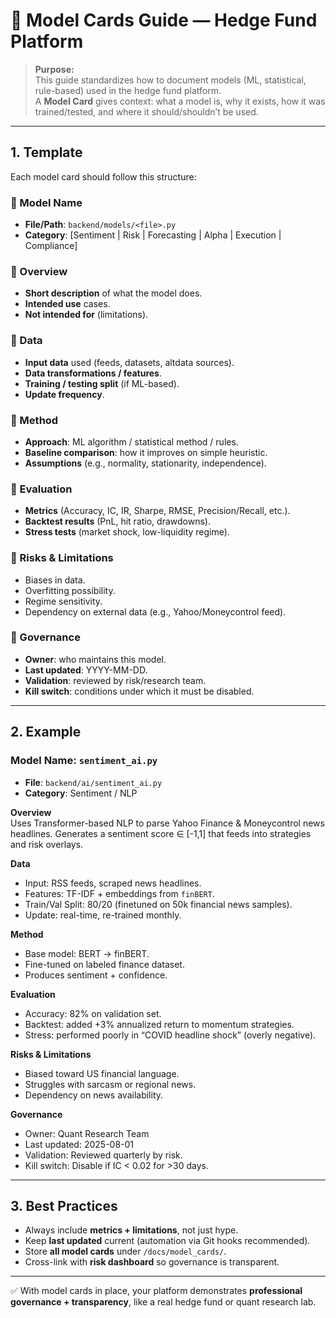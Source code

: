 # 📑 Model Cards Guide — Hedge Fund Platform

> **Purpose:**  
> This guide standardizes how to document models (ML, statistical, rule-based) used in the hedge fund platform.  
> A **Model Card** gives context: what a model is, why it exists, how it was trained/tested, and where it should/shouldn’t be used.

---

## 1. Template

Each model card should follow this structure:

### 🔹 Model Name
- **File/Path**: `backend/models/<file>.py`
- **Category**: [Sentiment | Risk | Forecasting | Alpha | Execution | Compliance]

### 🔹 Overview
- **Short description** of what the model does.
- **Intended use** cases.
- **Not intended for** (limitations).

### 🔹 Data
- **Input data** used (feeds, datasets, altdata sources).
- **Data transformations / features**.
- **Training / testing split** (if ML-based).
- **Update frequency**.

### 🔹 Method
- **Approach**: ML algorithm / statistical method / rules.
- **Baseline comparison**: how it improves on simple heuristic.
- **Assumptions** (e.g., normality, stationarity, independence).

### 🔹 Evaluation
- **Metrics** (Accuracy, IC, IR, Sharpe, RMSE, Precision/Recall, etc.).
- **Backtest results** (PnL, hit ratio, drawdowns).
- **Stress tests** (market shock, low-liquidity regime).

### 🔹 Risks & Limitations
- Biases in data.
- Overfitting possibility.
- Regime sensitivity.
- Dependency on external data (e.g., Yahoo/Moneycontrol feed).

### 🔹 Governance
- **Owner**: who maintains this model.
- **Last updated**: YYYY-MM-DD.
- **Validation**: reviewed by risk/research team.
- **Kill switch**: conditions under which it must be disabled.

---

## 2. Example

### Model Name: `sentiment_ai.py`
- **File**: `backend/ai/sentiment_ai.py`
- **Category**: Sentiment / NLP

**Overview**  
Uses Transformer-based NLP to parse Yahoo Finance & Moneycontrol news headlines. Generates a sentiment score ∈ [-1,1] that feeds into strategies and risk overlays.

**Data**  
- Input: RSS feeds, scraped news headlines.  
- Features: TF-IDF + embeddings from `finBERT`.  
- Train/Val Split: 80/20 (finetuned on 50k financial news samples).  
- Update: real-time, re-trained monthly.

**Method**  
- Base model: BERT → finBERT.  
- Fine-tuned on labeled finance dataset.  
- Produces sentiment + confidence.

**Evaluation**  
- Accuracy: 82% on validation set.  
- Backtest: added +3% annualized return to momentum strategies.  
- Stress: performed poorly in “COVID headline shock” (overly negative).

**Risks & Limitations**  
- Biased toward US financial language.  
- Struggles with sarcasm or regional news.  
- Dependency on news availability.

**Governance**  
- Owner: Quant Research Team  
- Last updated: 2025-08-01  
- Validation: Reviewed quarterly by risk.  
- Kill switch: Disable if IC < 0.02 for >30 days.

---

## 3. Best Practices
- Always include **metrics + limitations**, not just hype.  
- Keep **last updated** current (automation via Git hooks recommended).  
- Store **all model cards** under `/docs/model_cards/`.  
- Cross-link with **risk dashboard** so governance is transparent.

---

✅ With model cards in place, your platform demonstrates **professional governance + transparency**, like a real hedge fund or quant research lab.